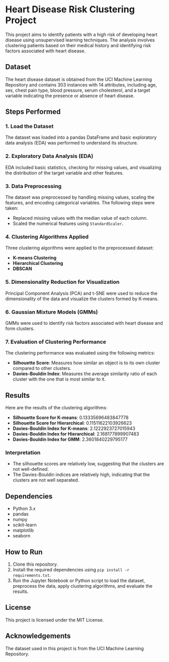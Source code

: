 # Heart Disease Risk Clustering Project

This project aims to identify patients with a high risk of developing heart disease using unsupervised learning techniques. The analysis involves clustering patients based on their medical history and identifying risk factors associated with heart disease.

## Dataset

The heart disease dataset is obtained from the UCI Machine Learning Repository and contains 303 instances with 14 attributes, including age, sex, chest pain type, blood pressure, serum cholesterol, and a target variable indicating the presence or absence of heart disease.

## Steps Performed

### 1. Load the Dataset

The dataset was loaded into a pandas DataFrame and basic exploratory data analysis (EDA) was performed to understand its structure.

### 2. Exploratory Data Analysis (EDA)

EDA included basic statistics, checking for missing values, and visualizing the distribution of the target variable and other features.

### 3. Data Preprocessing

The dataset was preprocessed by handling missing values, scaling the features, and encoding categorical variables. The following steps were taken:
- Replaced missing values with the median value of each column.
- Scaled the numerical features using `StandardScaler`.

### 4. Clustering Algorithms Applied

Three clustering algorithms were applied to the preprocessed dataset:
- **K-means Clustering**
- **Hierarchical Clustering**
- **DBSCAN**

### 5. Dimensionality Reduction for Visualization

Principal Component Analysis (PCA) and t-SNE were used to reduce the dimensionality of the data and visualize the clusters formed by K-means.

### 6. Gaussian Mixture Models (GMMs)

GMMs were used to identify risk factors associated with heart disease and form clusters.

### 7. Evaluation of Clustering Performance

The clustering performance was evaluated using the following metrics:
- **Silhouette Score**: Measures how similar an object is to its own cluster compared to other clusters.
- **Davies-Bouldin Index**: Measures the average similarity ratio of each cluster with the one that is most similar to it.

## Results

Here are the results of the clustering algorithms:

- **Silhouette Score for K-means**: 0.13335696483847778
- **Silhouette Score for Hierarchical**: 0.11511622103926623
- **Davies-Bouldin Index for K-means**: 2.1222923727015943
- **Davies-Bouldin Index for Hierarchical**: 2.168177899907483
- **Davies-Bouldin Index for GMM**: 2.3601840229795177

### Interpretation

- The silhouette scores are relatively low, suggesting that the clusters are not well-defined.
- The Davies-Bouldin indices are relatively high, indicating that the clusters are not well separated.


## Dependencies

- Python 3.x
- pandas
- numpy
- scikit-learn
- matplotlib
- seaborn

## How to Run

1. Clone this repository.
2. Install the required dependencies using `pip install -r requirements.txt`.
3. Run the Jupyter Notebook or Python script to load the dataset, preprocess the data, apply clustering algorithms, and evaluate the results.

## License

This project is licensed under the MIT License.

## Acknowledgements

The dataset used in this project is from the UCI Machine Learning Repository.

